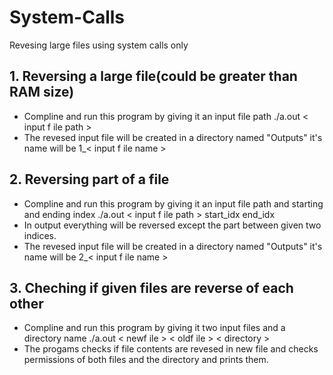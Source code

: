 # System-Calls
Revesing large files using system calls only

## 1. Reversing a large file(could be greater than RAM size)
- Compline and run this program by giving it an input file path
  ./a.out < input f ile path >
- The revesed input file will be created in a directory named "Outputs" it's name will be 1_< input f ile name >

## 2. Reversing part of a file
- Compline and run this program by giving it an input file path and starting and ending index
  ./a.out < input f ile path > start_idx end_idx
- In output everything will be reversed except the part between given two indices.
- The revesed input file will be created in a directory named "Outputs" it's name will be 2_< input f ile name >

## 3. Cheching if given files are reverse of each other
- Compline and run this program by giving it two input files and a directory name
  ./a.out < newf ile > < oldf ile > < directory >
- The progams checks if file contents are revesed in new file and checks permissions of both files and the directory and prints them.
